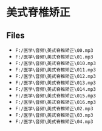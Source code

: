 # 美式脊椎矫正

## Files

- `F:/医学\音频\美式脊椎矫正\00.mp3`
- `F:/医学\音频\美式脊椎矫正\01.mp3`
- `F:/医学\音频\美式脊椎矫正\010.mp3`
- `F:/医学\音频\美式脊椎矫正\011.mp3`
- `F:/医学\音频\美式脊椎矫正\012.mp3`
- `F:/医学\音频\美式脊椎矫正\013.mp3`
- `F:/医学\音频\美式脊椎矫正\014.mp3`
- `F:/医学\音频\美式脊椎矫正\015.mp3`
- `F:/医学\音频\美式脊椎矫正\016.mp3`
- `F:/医学\音频\美式脊椎矫正\02.mp3`
- `F:/医学\音频\美式脊椎矫正\03.mp3`
- `F:/医学\音频\美式脊椎矫正\04.mp3`
